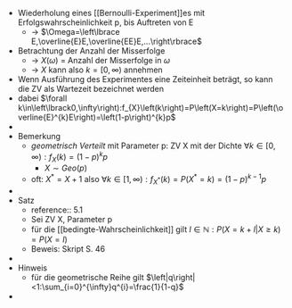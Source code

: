 - Wiederholung eines [[Bernoulli-Experiment]]es mit Erfolgswahrscheinlichkeit p, bis Auftreten von E
	- -> $\Omega=\left\lbrace E,\overline{E}E,\overline{EE}E,...\right\rbrace$
- Betrachtung der Anzahl der Misserfolge
	- -> $X\left(\omega\right)$ = Anzahl der Misserfolge in $\omega$
	- -> $X$ kann also $k=\left\lbrack0,\infty\right)$ annehmen
- Wenn Ausführung des Experimentes eine Zeiteinheit beträgt, so kann die ZV als Wartezeit bezeichnet werden
- dabei $\forall k\in\left\lbrack0,\infty\right):f_{X}\left(k\right)=P\left(X=k\right)=P\left(\overline{E}^{k}E\right)=\left(1-p\right)^{k}p$
-
- Bemerkung
	- *geometrisch Verteilt* mit Parameter p: ZV X mit der Dichte $\forall k\in\left\lbrack0,\infty\right):f_{X}\left(k\right)=\left(1-p\right)^{k}p$
		- $X\sim Geo\left(p\right)$
	- oft: $X^{\ast}=X+1$ also $\forall k\in\left\lbrack1,\infty\right):f_{X^{\ast}}\left(k\right)=P\left(X^{\ast}=k\right)=\left(1-p\right)^{k-1}p$
-
- Satz
	- reference:: 5.1
	- Sei ZV X, Parameter p
	- für die [[bedingte-Wahrscheinlichkeit]] gilt $l\in\mathbb{N}:P\left(X=k+l|X\geq k\right)=P\left(X=l\right)$
	- Beweis: Skript S. 46
-
- Hinweis
	- für die geometrische Reihe gilt $\left|q\right|<1:\sum_{i=0}^{\infty}q^{i}=\frac{1}{1-q}$
-